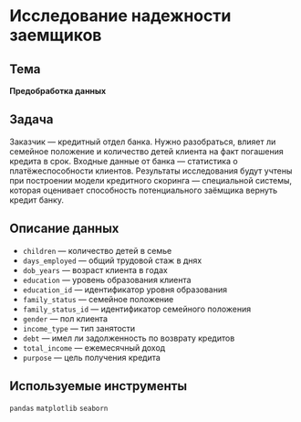# Исследование надежности заемщиков

## Тема 

**Предобработка данных**

## Задача

Заказчик — кредитный отдел банка. Нужно разобраться, влияет ли семейное положение и количество детей клиента на факт погашения кредита в срок. Входные данные от банка — статистика о платёжеспособности клиентов. 
Результаты исследования будут учтены при построении модели кредитного скоринга — специальной системы, которая оценивает способность потенциального заёмщика вернуть кредит банку.

## Описание данных

- `children` — количество детей в семье  
- `days_employed` — общий трудовой стаж в днях  
- `dob_years` — возраст клиента в годах  
- `education` — уровень образования клиента  
- `education_id` — идентификатор уровня образования  
- `family_status` — семейное положение  
- `family_status_id` — идентификатор семейного положения  
- `gender` — пол клиента  
- `income_type` — тип занятости  
- `debt` — имел ли задолженность по возврату кредитов  
- `total_income` — ежемесячный доход  
- `purpose` — цель получения кредита


## Используемые инструменты
`pandas` `matplotlib` `seaborn`

